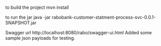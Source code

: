 to build the project
mvn install

to run the jar
java -jar rabobank-customer-statment-process-svc-0.0.1-SNAPSHOT.jar

Swagger url http://localhost:8080/rabo/swagger-ui.html
Added some sample json payloads for testing.

